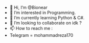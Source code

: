 - 👋 Hi, I’m @Bionear
- 👀 I’m interested in Programming.
- 🌱 I’m currently learning Python & C#.
- 💞️ I’m looking to collaborate on idk ?
- 📫 How to reach me :
-    Telegram = mohammadreza170

<!---
Bionear/Bionear is a ✨ special ✨ repository because its `README.md` (this file) appears on your GitHub profile.
You can click the Preview link to take a look at your changes.
--->
